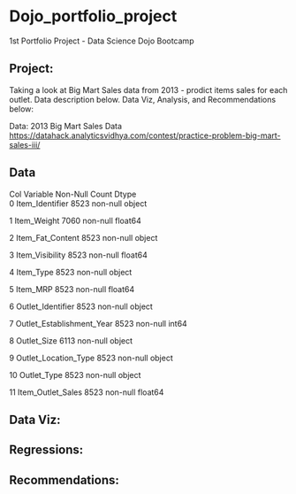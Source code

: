 # Dojo_portfolio_project
1st Portfolio Project - Data Science Dojo Bootcamp

Project:
---
Taking a look at Big Mart Sales data from 2013 - prodict items sales for each outlet.
Data description below. Data Viz, Analysis, and Recommendations below:

Data:
2013 Big Mart Sales Data
https://datahack.analyticsvidhya.com/contest/practice-problem-big-mart-sales-iii/

Data 
---
Col  Variable                   Non-Null Count  Dtype  
 0   Item_Identifier            8523 non-null   object
 
 1   Item_Weight                7060 non-null   float64
 
 2   Item_Fat_Content           8523 non-null   object 
 
 3   Item_Visibility            8523 non-null   float64
 
 4   Item_Type                  8523 non-null   object 
 
 5   Item_MRP                   8523 non-null   float64
 
 6   Outlet_Identifier          8523 non-null   object 
 
 7   Outlet_Establishment_Year  8523 non-null   int64  
 
 8   Outlet_Size                6113 non-null   object 
 
 9   Outlet_Location_Type       8523 non-null   object 
 
 10  Outlet_Type                8523 non-null   object 
 
 11  Item_Outlet_Sales          8523 non-null   float64
 
Data Viz:
---
 
 
 
Regressions:
---
 
Recommendations:
---
